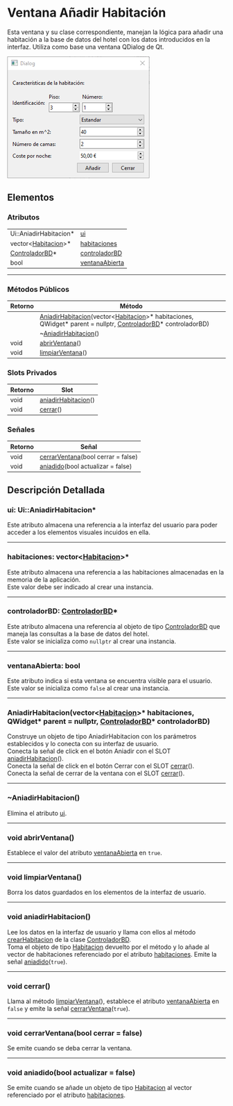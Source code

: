 # Ventana Añadir Habitación

Esta ventana y su clase correspondiente, manejan la lógica para añadir una habitación a la base de datos del hotel con los datos introducidos en la interfaz. Utiliza como base una ventana QDialog de Qt.

![Ventana Añadir Habitación](../../Imagenes/Captura_Ventana_Nueva_Habitacion.PNG)

## Elementos

### Atributos

|||
|---|---|
|Ui::AniadirHabitacion*|[ui](#ui-uianiadirhabitacion)|
|vector\<[Habitacion](../../Clases/Habitacion)>*|[habitaciones](#habitaciones-vectorhabitacion)|
|[ControladorBD](../../Clases/ControladorBD)*|[controladorBD](#controladorbd-controladorbd)|
|bool|[ventanaAbierta](#ventanaabierta-bool)|

***

### Métodos Públicos

|Retorno|Método|
|---|---|
||[AniadirHabitacion](#aniadirhabitacionvectorhabitacion-habitaciones-qwidget-parent--nullptr-controladorbd-controladorbd)(vector\<[Habitacion](../../Clases/Habitacion)>\* habitaciones, QWidget\* parent = nullptr, [ControladorBD](../../Clases/ControladorBD)* controladorBD)|
||~[AniadirHabitacion](#aniadirhabitacion)()|
|void|[abrirVentana](#void-abrirventana)()|
|void|[limpiarVentana](#void-limpiarventana)()|

### Slots Privados

|Retorno|Slot|
|---|---|
|void|[aniadirHabitacion](#aniadirhabitacion)()|
|void|[cerrar](#void-cerrar)()|

### Señales

|Retorno|Señal|
|---|---|
|void|[cerrarVentana](#void-cerrarventanabool-cerrar--false)(bool cerrar = false)|
|void|[aniadido](#void-aniadidobool-actualizar--false)(bool actualizar = false)|

## Descripción Detallada

### ui: Ui::AniadirHabitacion*

Este atributo almacena una referencia a la interfaz del usuario para poder acceder a los elementos visuales incuidos en ella.

***

### habitaciones: vector\<[Habitacion](../../Clases/Habitacion)>*

Este atributo almacena una referencia a las habitaciones almacenadas en la memoria de la aplicación.  
Este valor debe ser indicado al crear una instancia.  

***

### controladorBD: [ControladorBD](../../Clases/ControladorBD)*

Este atributo almacena una referencia al objeto de tipo [ControladorBD](../../Clases/ControladorBD) que maneja las consultas a la base de datos del hotel.  
Este valor se inicializa como `nullptr` al crear una instancia.  

***

### ventanaAbierta: bool

Este atributo indica si esta ventana se encuentra visible para el usuario.  
Este valor se inicializa como `false` al crear una instancia.  

***

### AniadirHabitacion(vector\<[Habitacion](../../Clases/Habitacion)>\* habitaciones, QWidget\* parent = nullptr, [ControladorBD](../../Clases/ControladorBD)* controladorBD)

Construye un objeto de tipo AniadirHabitacion con los parámetros establecidos y lo conecta con su interfaz de usuario.  
Conecta la señal de click en el botón Aniadir con el SLOT [aniadirHabitacion](#void-aniadirhabitacion)().  
Conecta la señal de click en el botón Cerrar con el SLOT [cerrar](#void-cerrar)().  
Conecta la señal de cerrar de la ventana con el SLOT [cerrar](#void-cerrar)().  

***

### ~AniadirHabitacion()

Elimina el atributo [ui](#ui-uianiadirhabitacion).  

***

### void abrirVentana()

Establece el valor del atributo [ventanaAbierta](#ventanaabierta-bool) en `true`.

***

### void limpiarVentana()

Borra los datos guardados en los elementos de la interfaz de usuario.  

***

### void aniadirHabitacion()

Lee los datos en la interfaz de usuario y llama con ellos al método [crearHabitacion](../../Clases/ControladorBD/README.md#habitacion-crearhabitacionint-numero-qstring-tipo-int-tamanio-int-camas-float-coste) de la clase [ControladorBD](../../Clases/ControladorBD).  
Toma el objeto de tipo [Habitacion](../../Clases/Habitacion) devuelto por el método y lo añade al vector de habitaciones referenciado por el atributo [habitaciones](#habitaciones-vectorhabitacion).
Emite la señal [aniadido](#void-aniadidobool-actualizar--false)(`true`).

***

### void cerrar()

Llama al método [limpiarVentana](#void-limpiarventana)(), establece el atributo [ventanaAbierta](#ventanaabierta-bool) en `false` y emite la señal [cerrarVentana](#void-cerrarventanabool-cerrar--false)(`true`).

***

### void cerrarVentana(bool cerrar = false)

Se emite cuando se deba cerrar la ventana.

***

### void aniadido(bool actualizar = false)

Se emite cuando se añade un objeto de tipo [Habitacion](../../Clases/Habitacion) al vector referenciado por el atributo [habitaciones](#habitaciones-vectorhabitacion).
